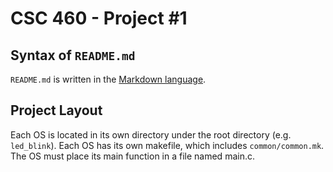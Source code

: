 CSC 460 - Project #1
====================


Syntax of `README.md`
-------------------

`README.md` is written in the [Markdown language](http://daringfireball.net/projects/markdown/syntax).


Project Layout
--------------

Each OS is located in its own directory under the root directory (e.g. 
`led_blink`). Each OS has its own makefile, which includes `common/common.mk`. 
The OS must place its main function in a file named main.c.
